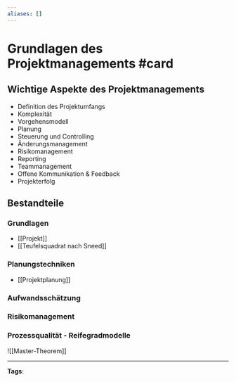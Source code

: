 ```yaml
---
aliases: []
---
```


# Grundlagen des Projektmanagements #card
## Wichtige Aspekte des Projektmanagements
- Definition des Projektumfangs
- Komplexität
- Vorgehensmodell
- Planung
- Steuerung und Controlling
- Änderungsmanagement
- Risikomanagement
- Reporting
- Teammanagement
- Offene Kommunikation \& Feedback
- Projekterfolg
## Bestandteile
### Grundlagen
- [[Projekt]]
- [[Teufelsquadrat nach Sneed]]
### Planungstechniken
- [[Projektplanung]]
### Aufwandsschätzung
### Risikomanagement
### Prozessqualität - Reifegradmodelle
![[Master-Theorem]]

---
**Tags**: 